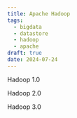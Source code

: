 ```yaml
---
title: Apache Hadoop
tags:
  - bigdata
  - datastore
  - hadoop
  - apache
draft: true
date: 2024-07-24
---
```

Hadoop 1.0 

Hadoop 2.0 

Hadoop 3.0 